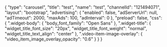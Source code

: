 {
    "type": "carousel",
    "title": "test",
    "name": "test",
    "channelId": "121494071",
    "layout": "bootstrap",
    "advertising": {
        "enabled": false,
        "adServerUrl": null,
        "adTimeout": 2000,
        "maxAds": 100,
        "adInterval": 0
    },
    "preload": false,
    "css": {
        ".widget-body": {
            "body_font_family": "Open Sans"
        },
        ".widget-title": {
            "widget_title_font_size": "20px",
            "widget_title_font_weight": "normal",
            "widget_title_text_align": "center"
        },
        ".video-item-image-overlay": {
            "video_item_image_overlay_opacity": "0.6"
        }
    }
}